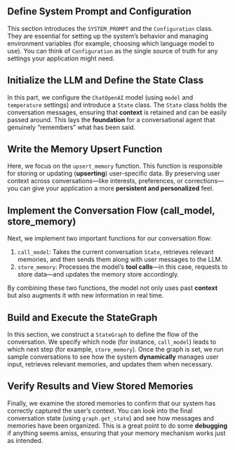 ## Define System Prompt and Configuration

This section introduces the `SYSTEM_PROMPT` and the `Configuration` class. They are essential for setting up the system’s behavior and managing environment variables (for example, choosing which language model to use). You can think of `Configuration` as the single source of truth for any settings your application might need.

## Initialize the LLM and Define the State Class

In this part, we configure the `ChatOpenAI` model (using `model` and `temperature` settings) and introduce a `State` class. The `State` class holds the conversation messages, ensuring that **context** is retained and can be easily passed around. This lays the **foundation** for a conversational agent that genuinely “remembers” what has been said.

## Write the Memory Upsert Function

Here, we focus on the `upsert_memory` function. This function is responsible for storing or updating (**upserting**) user-specific data. By preserving user context across conversations—like interests, preferences, or corrections—you can give your application a more **persistent and personalized** feel.


## Implement the Conversation Flow (call_model, store_memory)

Next, we implement two important functions for our conversation flow:

1. `call_model`: Takes the current conversation `State`, retrieves relevant memories, and then sends them along with user messages to the LLM.
2. `store_memory`: Processes the model’s **tool calls**—in this case, requests to store data—and updates the memory store accordingly.

By combining these two functions, the model not only uses past **context** but also augments it with new information in real time.


## Build and Execute the StateGraph

In this section, we construct a `StateGraph` to define the flow of the conversation. We specify which node (for instance, `call_model`) leads to which next step (for example, `store_memory`). Once the graph is set, we run sample conversations to see how the system **dynamically** manages user input, retrieves relevant memories, and updates them when necessary.


## Verify Results and View Stored Memories

Finally, we examine the stored memories to confirm that our system has correctly captured the user’s context. You can look into the final conversation state (using `graph.get_state`) and see how messages and memories have been organized. This is a great point to do some **debugging** if anything seems amiss, ensuring that your memory mechanism works just as intended.



